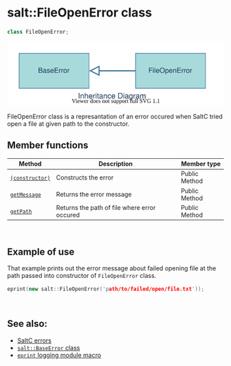 # salt::FileOpenError class
```cpp
class FileOpenError;
```
![FileOpenError Inheritance](../../../__assets__/errors/FileOpenError/inheritance.drawio.svg)

FileOpenError class is a represantation of an error occured when SaltC tried open a file at given path to the constructor.
<br>

## Member functions
| Method | Description | Member type |
|--------|-------------|------------------|
| [`(constructor)`](constructor.md) | Constructs the error | Public Method |
| [`getMessage`](getMessage.md) | Returns the error message | Public Method |
| [`getPath`](getPath.md) | Returns the path of file where error occured | Public Method |
<br>

## Example of use
That example prints out the error message about failed opening file at the path passed into constructor of `FileOpenError` class.
```cpp
eprint(new salt::FileOpenError('path/to/failed/open/file.txt'));
```
<br>

## See also:
+ [SaltC errors](../README.md)
+ [`salt::BaseError` class](../BaseError/README.md)
+ [`eprint` logging module macro](<eprint-link-placeholder>)